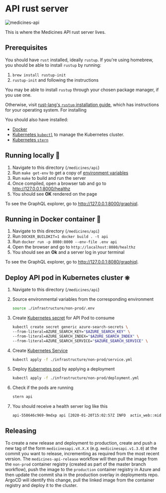 # API rust server

![medicines-api](https://github.com/MHRA/products/workflows/medicines-api-master/badge.svg)

This is where the Medicines API rust server lives.

## Prerequisites

You should have `rust` installed, ideally `rustup`.
If you're using homebrew, you should be able to install `rustup` by running:

1. `brew install rustup-init`
2. `rustup-init` and following the instructions

You may be able to install `rustup` through your chosen package manager, if you use one.

Otherwise, visit [rust-lang's `rustup` installation guide][rustup install], which has instructions for your operating system.
For installing

You should also have installed:

- [Docker][docker install]
- [Kubernetes `kubectl`][kubernetes install] to manage the Kubernetes cluster.
- [Kubernetes `stern`][stern]

## Running locally 🦀

1. Navigate to this directory (`/medicines/api`)
2. Run `make get-env` to get a copy of [environment variables](../../docs/principles/config.md)
3. Run `make` to build and run the server
4. Once compiled, open a browser tab and go to http://127.0.0.1:8000/healthz
5. You should see **OK** rendered on the page

To see the GraphQL explorer, go to http://127.0.0.1:8000/graphiql.

## Running in Docker container 🐳

1. Navigate to this directory (`/medicines/api`)
2. Run `DOCKER_BUILDKIT=1 docker build . -t api`
3. Run `docker run -p 8080:8000 --env-file .env api`
4. Open the browser and go to `http://localhost:8080/healthz`
5. You should see an **Ok** and a server log in your terminal

To see the GraphQL explorer, go to http://127.0.0.1:8080/graphiql.

## Deploy API pod in Kubernetes cluster ⎈

1. Navigate to this directory (`/medicines/api`)
2. Source environmental variables from the corresponding environment

   ```sh
   source ./infrastructure/non-prod/.env
   ```

3. Create [Kubernetes secret][kubernetes secret] for API Pod to consume

   ```sh
   kubectl create secret generic azure-search-secrets \
   --from-literal=AZURE_SEARCH_KEY="$AZURE_SEARCH_KEY" \
   --from-literal=AZURE_SEARCH_INDEX="$AZURE_SEARCH_INDEX" \
   --from-literal=AZURE_SEARCH_SERVICE="$AZURE_SEARCH_SERVICE" \
   ```

4. Create [Kubernetes Service][kubernetes service]

   ```sh
   kubectl apply -f ./infrastructure/non-prod/service.yml
   ```

5. Deploy [Kubernetes pod][kubernetes pod] by applying a deployment

   ```sh
   kubectl apply -f ./infrastructure/non-prod/deployment.yml
   ```

6. Check if the pods are running

   ```sh
   stern api
   ```

7. You should receive a health server log like this

   ```sh
   api-558646c969-9mdxp api [2020-01-20T15:02:57Z INFO  actix_web::middleware::logger] 10.244.1.1:51524 "GET /healthz HTTP/1.1" 200 2 "-" "kube-probe/1.14" 0.000059
   ```

[rustup install]: https://www.rust-lang.org/tools/install "Install Rust - Rust Programming Language"
[docker install]: https://docs.docker.com/install/ "Install Docker"
[kubernetes install]: https://kubernetes.io/docs/tasks/tools/install-kubectl/ "Install Kubernetes"
[stern]: https://github.com/wercker/stern "Stern - GitHub"
[kubernetes service]: https://kubernetes.io/docs/concepts/services-networking/service/ "Service - Kubernetes Documentation"
[kubernetes pod]: https://kubernetes.io/docs/concepts/workloads/pods/pod/ "Pod - Kubernetes Documentation"
[kubernetes secret]: https://kubernetes.io/docs/concepts/configuration/secret/ "Secret - Kubernetes Documentation"

## Releasing

To create a new release and deployment to production, create and push a new tag of the form `medicinesapi.vX.X.X` (e.g. `medicinesapi.v1.3.0`) at the commit you want to release, incrementing as required from the most recent version. The `medicines-api-release` workflow will then pull the image from the `non-prod` container registry (created as part of the master branch workflow), push the image to the `production` container registry in Azure and then update the commit sha in the production overlay in deployments repo. ArgoCD will identify this change, pull the linked image from the container registry and deploy it to the cluster.
